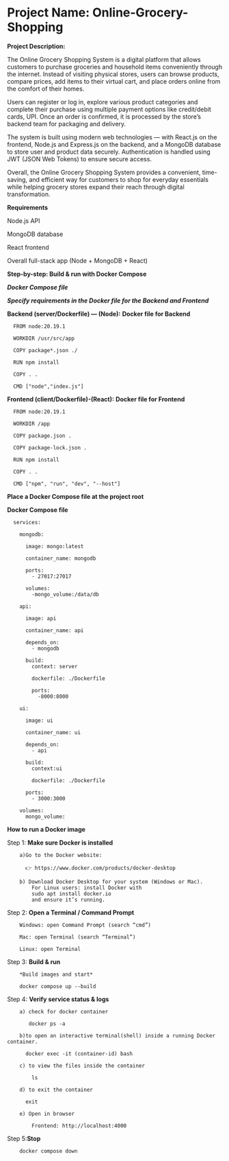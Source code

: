# Project Name: Online-Grocery-Shopping
**Project Description:**

The Online Grocery Shopping System is a digital platform that allows customers to purchase groceries and household items conveniently through the internet. Instead of visiting physical stores, users can browse products, compare prices, add items to their virtual cart, and place orders online from the comfort of their homes.

Users can register or log in, explore various product categories and complete their purchase using multiple payment options like credit/debit cards, UPI. Once an order is confirmed, it is processed by the store’s backend team for packaging and delivery.

The system is built using modern web technologies — with React.js on the frontend, Node.js and Express.js on the backend, and a MongoDB database to store user and product data securely. Authentication is handled using JWT (JSON Web Tokens) to ensure secure access.

Overall, the Online Grocery Shopping System provides a convenient, time-saving, and efficient way for customers to shop for everyday essentials while helping grocery stores expand their reach through digital transformation.

**Requirements**

  Node.js API

  MongoDB database

  React frontend

Overall full-stack app (Node + MongoDB + React)


**Step-by-step: Build & run with Docker Compose**
  
  ***Docker Compose file***
    
  ***Specify requirements in the Docker file for the Backend and Frontend***
    
  **Backend (server/Dockerfile) — (Node):** **Docker file for Backend**

      FROM node:20.19.1
      
      WORKDIR /usr/src/app
      
      COPY package*.json ./
      
      RUN npm install
      
      COPY . .
      
      CMD ["node","index.js"]


**Frontend (client/Dockerfile)-(React):** **Docker file for Frontend**

      FROM node:20.19.1
      
      WORKDIR /app
      
      COPY package.json .
      
      COPY package-lock.json .
      
      RUN npm install
      
      COPY . .
      
      CMD ["npm", "run", "dev", "--host"]

**Place a Docker Compose file at the project root**

**Docker Compose file**

      services: 
      
        mongodb:
        
          image: mongo:latest
          
          container_name: mongodb
          
          ports:
            - 27017:27017
            
          volumes:
            -mongo_volume:/data/db
      
        api:
        
          image: api
          
          container_name: api
          
          depends_on:
            - mongodb
            
          build:
            context: server
            
            dockerfile: ./Dockerfile
            
            ports:
              -8000:8000
        
        ui:
        
          image: ui
          
          container_name: ui
          
          depends_on:
            - api
            
          build:
            context:ui
            
            dockerfile: ./Dockerfile
            
          ports:
            - 3000:3000
      
        volumes:
          mongo_volume:
  

**How to run a Docker image**

Step 1: **Make sure Docker is installed**

        a)Go to the Docker website:
        
          👉 https://www.docker.com/products/docker-desktop

        b) Download Docker Desktop for your system (Windows or Mac).
            For Linux users: install Docker with 
            sudo apt install docker.io 
            and ensure it’s running.        
            
Step 2: **Open a Terminal / Command Prompt**

        Windows: open Command Prompt (search “cmd”)
        
        Mac: open Terminal (search “Terminal”)
        
        Linux: open Terminal
        
Step 3: **Build & run**

        *Build images and start*
        
        docker compose up --build    

Step 4: **Verify service status & logs**

        a) check for docker container
        
           docker ps -a
        
        b)to open an interactive terminal(shell) inside a running Docker container.
        
          docker exec -it (container-id) bash
          
        c) to view the files inside the container
        
            ls
            
        d) to exit the container
        
          exit
          
        e) Open in browser 
        
            Frontend: http://localhost:4000

Step 5:**Stop**

        docker compose down




